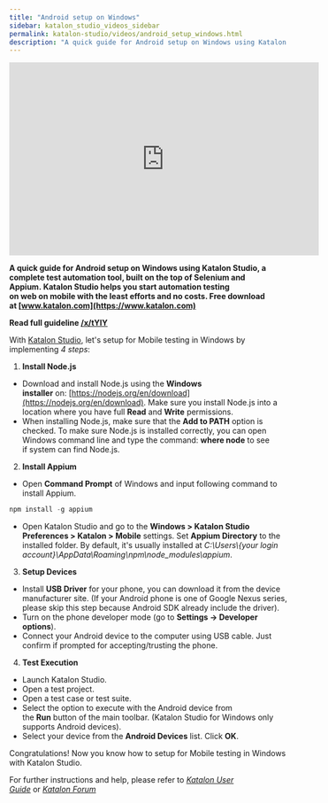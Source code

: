 ```yaml
---
title: "Android setup on Windows"
sidebar: katalon_studio_videos_sidebar
permalink: katalon-studio/videos/android_setup_windows.html
description: "A quick guide for Android setup on Windows using Katalon Studio, a complete test automation tool, built on the top of Selenium and Appium"
---
```

<iframe width="560" height="349" src="https://www.youtube.com/embed/XRw50gtMcbM?autoplay=1" frameborder="0" allowfullscreen="allowfullscreen">&nbsp;</iframe>

**A quick guide for Android setup on Windows using Katalon Studio, a complete test automation tool, built on the top of Selenium and Appium. Katalon Studio helps you start automation testing on web on mobile with the least efforts and no costs. Free download at [www.katalon.com](https://www.katalon.com)**

**Read full guideline [/x/tYIY](/x/tYIY)**

With [Katalon Studio](https://www.katalon.com/), let's setup for Mobile testing in Windows by implementing _4 steps_:

1.  **Install Node.js**

*   Download and install Node.js using the **Windows installer** on: [https://nodejs.org/en/download](https://nodejs.org/en/download). Make sure you install Node.js into a location where you have full **Read** and **Write** permissions.
*   When installing Node.js, make sure that the **Add to PATH** option is checked. To make sure Node.js is installed correctly, you can open Windows command line and type the command: **where node** to see if system can find Node.js.

2.  **Install Appium**

*   Open **Command Prompt** of Windows and input following command to install Appium.

```groovy
npm install -g appium

```

*   Open Katalon Studio and go to the **Windows > Katalon Studio Preferences > Katalon > Mobile** settings. Set **Appium Directory** to the installed folder. By default, it's usually installed at _C:\\Users\\{your login account}\\AppData\\Roaming\\npm\\node_modules\\appium_.

3.  **Setup Devices**

*   Install **USB Driver** for your phone, you can download it from the device manufacturer site. (If your Android phone is one of Google Nexus series, please skip this step because Android SDK already include the driver).
*   Turn on the phone developer mode (go to **Settings -> Developer options**).
*   Connect your Android device to the computer using USB cable. Just confirm if prompted for accepting/trusting the phone.

4.  **Test Execution**

*   Launch Katalon Studio.
*   Open a test project.
*   Open a test case or test suite.
*   Select the option to execute with the Android device from the **Run** button of the main toolbar. (Katalon Studio for Windows only supports Android devices).
*   Select your device from the **Android Devices** list. Click **OK**.

Congratulations! Now you know how to setup for Mobile testing in Windows with Katalon Studio.

For further instructions and help, please refer to _[Katalon User Guide](/x/oArR)_ or _[Katalon Forum](https://forum.katalon.com/)_